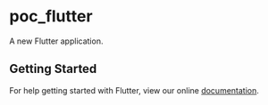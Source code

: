 # poc_flutter

A new Flutter application.

## Getting Started

For help getting started with Flutter, view our online
[documentation](https://flutter.io/).
